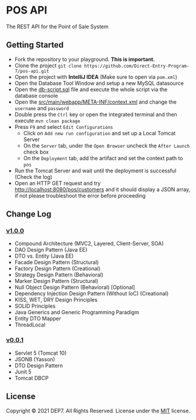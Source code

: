 # POS API
The REST API for the Point of Sale System

## Getting Started
* Fork the repository to your playground. **This is important.**
* Clone the project 
`git clone https://github.com/Direct-Entry-Program-7/pos-api.git`
* Open the project with **IntelliJ IDEA** (Make sure to open via `pom.xml`)
* Open the Database Tool Window and setup a new MySQL datasource
* Open the [db-script.sql]() file and execute the whole script via the database console
* Open the [src/main/webapp/META-INF/context.xml]() and change the `username` and `password`
* Double press the `Ctrl` key or open the integrated terminal and then execute `mvn clean package`
* Press `F9` and select `Edit Configurations`
  * Click on `Add new run configuration` and set up a Local Tomcat Server
  * On the `Server` tab, under the `Open Browser` uncheck the `After Launch` check box
  * On the `Deployment` tab, add the artifact and set the context path to `pos`
* Run the Tomcat Server and wait until the deployment is successful (Check the log)
* Open an HTTP GET request and try [http://localhost:8080/pos/customers]() and it should display a JSON array, if not please troubleshoot the error before proceeding

## Change Log
### [v1.0.0](https://github.com/Direct-Entry-Program-7/pos-api/releases/tag/v1.0.0)
* Compound Architecture (MVC2, Layered, Client-Server, SOA)
* DAO Design Pattern (Java EE)
* DTO vs. Entity (Java EE)
* Facade Design Pattern (Structural)
* Factory Design Pattern (Creational)
* Strategy Design Pattern (Behavioral)
* Marker Design Pattern (Structural)
* Null Object Design Pattern (Behavioral) [Optional]
* Dependency Injection Design Pattern (Without IoC) (Creational)
* KISS, WET, DRY Design Principles
* SOLID Principles
* Java Generics and Generic Programming Paradigm
* Entity DTO Mapper
* ThreadLocal

### [v0.0.1](https://github.com/Direct-Entry-Program-7/pos-api/releases/tag/v0.0.1)
* Servlet 5 (Tomcat 10)
* JSONB (Yasson)
* DTO Design Pattern
* Junit 5
* Tomcat DBCP

## License
Copyright © 2021 DEP7. All Rights Reserved.
License under the [MIT](LICENSE) license.